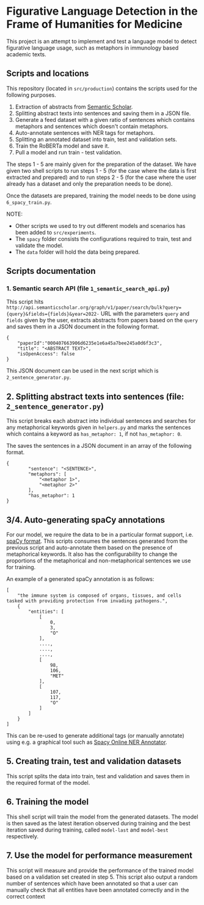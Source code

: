 # Figurative Language Detection in the Frame of Humanities for Medicine

This project is an attempt to implement and test a language model to detect figurative language usage, such as metaphors in immunology based academic texts.

## Scripts and locations

This repository (located in ```src/production```) contains the scripts used for the following purposes.

1. Extraction of abstracts from [Semantic Scholar](https://www.semanticscholar.org/).
2. Splitting abstract texts into sentences and saving them in a JSON file.
3. Generate a feed dataset with a given ratio of sentences which contains metaphors and sentences which doesn't contain metaphors.
4. Auto-annotate sentences with NER tags for metaphors.
5. Splitting an annotated dataset into train, test and validation sets.
6. Train the RoBERTa model and save it.
7. Pull a model and run train - test validation.

The steps 1 - 5 are mainly given for the preparation of the dataset. We have given two shell scripts to run steps 1 - 5 (for the case where the data is first extracted and prepared) and to run steps 2 - 5 (for the case where the user already has a dataset and only the preparation needs to be done).

Once the datasets are prepared, training the model needs to be done using ```6_spacy_train.py```.

NOTE:
* Other scripts we used to try out different models and scenarios has been added to ```src/experiments```.
* The ```spacy``` folder consists the configurations required to train, test and validate the model.
* The ```data``` folder will hold the data being prepared.

## Scripts documentation
### 1. Semantic search API (file ```1_semantic_search_api.py```)

This script hits ```http://api.semanticscholar.org/graph/v1/paper/search/bulk?query={query}&fields={fields}&year=2022-``` URL with the parameters ```query``` and ```fields``` given by the user, extracts abstracts from papers based on the ```query``` and saves them in a JSON document in the following format.

```
{
    "paperId":"000407663906d6235e1e6a45a7bee245a0d6f3c3",
    "title": "<ABSTRACT TEXT>",
    "isOpenAccess": false
}
```

This JSON document can be used in the next script which is ```2_sentence_generator.py```.

## 2. Splitting abstract texts into sentences (file: ```2_sentence_generator.py```)

This script breaks each abstract into individual sentences and searches for any metaphorical keywords given in ```helpers.py``` and marks the sentences which contains a keyword as ```has_metaphor: 1```, if not ```has_metaphor: 0```.

The saves the sentences in a JSON document in an array of the following format.

```
{
        "sentence": "<SENTENCE>",
        "metaphors": [
            "<metaphor 1>",
            "<metaphor 2>"
        ],
        "has_metaphor": 1
}
```

## 3/4. Auto-generating spaCy annotations

For our model, we require the data to be in a particular format support, i.e. [spaCy format](https://spacy.io/usage/training#training-data). This scripts consumes the sentences generated from the previous script and auto-annotate them based on the presence of metaphorical keywords. It also has the configurability to change the proportions of the metaphorical and non-metaphorical sentences we use for training.

An example of a generated spaCy annotation is as follows:

```
[
    "the immune system is composed of organs, tissues, and cells tasked with providing protection from invading pathogens.",
    {
        "entities": [
            [
                0,
                3,
                "O"
            ],
            ....,
            ....,
            ....,
            [
                98,
                106,
                "MET"
            ],
            [
                107,
                117,
                "O"
            ]
        ]
    }
]
```

This can be re-used to generate additional tags (or manually annotate) using e.g. a graphical tool such as [Spacy Online NER Annotator](https://tecoholic.github.io/ner-annotator/).

## 5. Creating train, test and validation datasets

This script splits the data into train, test and validation and saves them in the required format of the model.

## 6. Training the model

This shell script will train the model from the generated datasets. The model is then saved as the latest iteration observed during training and the best iteration saved during training, called `model-last` and `model-best` respectively. 

## 7. Use the model for performance measurement

This script will measure and provide the performance of the trained model based on a validation set created in step 5. This script also output a random number of sentences which have been annotated so that a user can manually check that all entities have been annotated correctly and in the correct context
